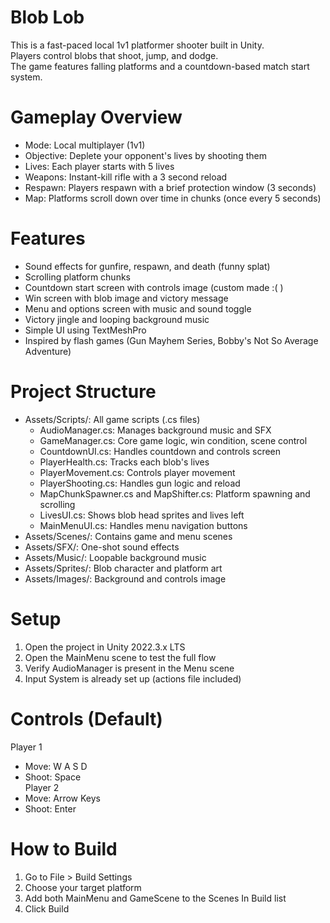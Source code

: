 # Blob Lob
This is a fast-paced local 1v1 platformer shooter built in Unity.  
Players control blobs that shoot, jump, and dodge.  
The game features falling platforms and a countdown-based match start system.

# Gameplay Overview
- Mode: Local multiplayer (1v1)  
- Objective: Deplete your opponent's lives by shooting them  
- Lives: Each player starts with 5 lives  
- Weapons: Instant-kill rifle with a 3 second reload    
- Respawn: Players respawn with a brief protection window (3 seconds)  
- Map: Platforms scroll down over time in chunks (once every 5 seconds) 

# Features
- Sound effects for gunfire, respawn, and death (funny splat)  
- Scrolling platform chunks  
- Countdown start screen with controls image (custom made :( )
- Win screen with blob image and victory message  
- Menu and options screen with music and sound toggle  
- Victory jingle and looping background music  
- Simple UI using TextMeshPro  
- Inspired by flash games (Gun Mayhem Series, Bobby's Not So Average Adventure) 

# Project Structure
- Assets/Scripts/: All game scripts (.cs files)  
  - AudioManager.cs: Manages background music and SFX  
  - GameManager.cs: Core game logic, win condition, scene control  
  - CountdownUI.cs: Handles countdown and controls screen  
  - PlayerHealth.cs: Tracks each blob's lives  
  - PlayerMovement.cs: Controls player movement  
  - PlayerShooting.cs: Handles gun logic and reload  
  - MapChunkSpawner.cs and MapShifter.cs: Platform spawning and scrolling  
  - LivesUI.cs: Shows blob head sprites and lives left  
  - MainMenuUI.cs: Handles menu navigation buttons  
- Assets/Scenes/: Contains game and menu scenes  
- Assets/SFX/: One-shot sound effects  
- Assets/Music/: Loopable background music  
- Assets/Sprites/: Blob character and platform art  
- Assets/Images/: Background and controls image  

# Setup
1. Open the project in Unity 2022.3.x LTS  
2. Open the MainMenu scene to test the full flow  
3. Verify AudioManager is present in the Menu scene  
4. Input System is already set up (actions file included)  

# Controls (Default)
Player 1  
- Move: W A S D  
- Shoot: Space  
Player 2  
- Move: Arrow Keys  
- Shoot: Enter  

# How to Build
1. Go to File > Build Settings  
2. Choose your target platform  
3. Add both MainMenu and GameScene to the Scenes In Build list  
4. Click Build  
